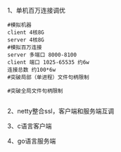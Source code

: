1、单机百万连接调优
```shell script
#模拟机器
client 4核8G
server 4核8G
#模拟百万连接
server 多端口 8000-8100
client 端口 1025-65535 约6w
连接总数 约100*6w
#突破局部（单进程）文件句柄限制

#突破全局文件句柄限制


```
2、netty整合ssl，客户端和服务端互调

3、c语言客户端

4、go语言服务端